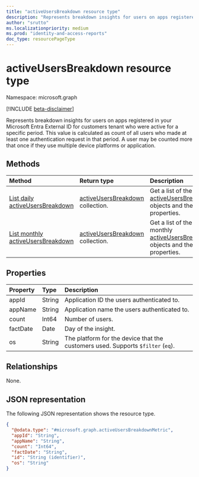 ```yaml
---
title: "activeUsersBreakdown resource type"
description: "Represents breakdown insights for users on apps registered in your Microsoft Entra External ID for customers tenant who were active for a specific period."
author: "srutto"
ms.localizationpriority: medium
ms.prod: "identity-and-access-reports"
doc_type: resourcePageType
---
```


# activeUsersBreakdown resource type

Namespace: microsoft.graph

[!INCLUDE [beta-disclaimer](../../includes/beta-disclaimer.md)]

Represents breakdown insights for users on apps registered in your Microsoft Entra External ID for customers tenant who were active for a specific period. This value is calculated as count of all users who made at least one authentication request in that period.
A user may be counted more that once if they use multiple device platforms or application.

## Methods
|Method|Return type|Description|
|:---|:---|:---|
|[List daily activeUsersBreakdown](../api/dailyuserinsightmetricsroot-list-activeusersbreakdown.md)|[activeUsersBreakdown](../resources/activeusersbreakdownmetric.md) collection.|Get a list of the daily [activeUsersBreakdown](../resources/activeusersbreakdownmetric.md) objects and their properties.|
|[List monthly activeUsersBreakdown](../api/monthlyuserinsightmetricsroot-list-activeusersbreakdown.md)|[activeUsersBreakdown](../resources/activeusersbreakdownmetric.md) collection.|Get a list of the monthly [activeUsersBreakdown](../resources/activeusersbreakdownmetric.md) objects and their properties.|

## Properties
|Property|Type|Description|
|:---|:---|:---|
|appId|String|Application ID the users authenticated to.|
|appName| String|Application name the users authenticated to.
|count| Int64|Number of users.|
|factDate|Date| Day of the insight.|
|os| String|The platform for the device that the customers used. Supports `$filter` (`eq`).|

## Relationships
None.

## JSON representation
The following JSON representation shows the resource type.
<!-- {
  "blockType": "resource",
  "keyProperty": "id",
  "@odata.type": "microsoft.graph.activeUsersBreakdownMetric",
  "openType": false
}
-->
``` json
{
  "@odata.type": "#microsoft.graph.activeUsersBreakdownMetric",
  "appId": "String",
  "appName": "String",
  "count": "Int64",
  "factDate": "String",
  "id": "String (identifier)",
  "os": "String"
}
```

